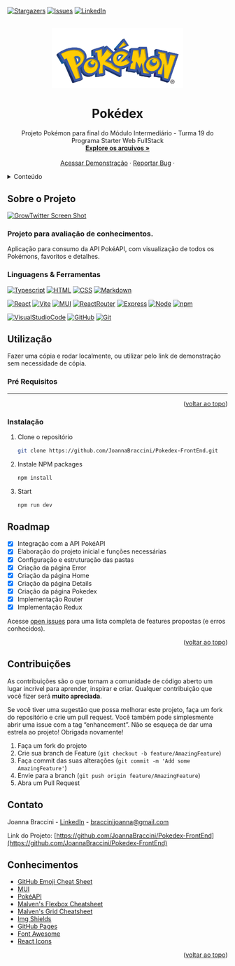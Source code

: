 <a name="readme-top"></a>

[![Stargazers][stars-shield]][stars-url]
[![Issues][issues-shield]][issues-url]
[![LinkedIn][linkedin-shield]][linkedin-url]

<!-- PROJECT LOGO -->
<br />
<div align="center">
  <a href="https://github.com/JoannaBraccini/Pokedex-FrontEnd">
    <img src="./public/logo.png" alt="Logo" width="300">
  </a>

  <h1 align="center">Pokédex</h1>

  <p align="center">
    Projeto Pokémon para final do Módulo Intermediário  -  Turma 19 do Programa Starter Web FullStack
    <br />
    <a href="https://github.com/JoannaBraccini/Pokedex-FrontEnd"><strong>Explore os arquivos »</strong></a>
    <br />
    <br />
    <a href="https://growdev-pokedex.vercel.app">Acessar Demonstração</a>
    ·
    <a href="https://github.com/JoannaBraccini/GrowTwitter-FrontEnd/issues/new?labels=bug&template=bug-report---.md">Reportar Bug</a>
    ·
  </p>
</div>

<!-- TABLE OF CONTENTS -->
<details>
  <summary>Conteúdo</summary>
  <ol>
    <li>
      <a href="#about-the-project">Sobre o Projeto</a>
      <ul>
        <li><a href="#built-with">Linguagens & Ferramentas</a></li>
      </ul>
    </li>
    <li>
      <a href="#getting-started">Utilização</a>
      <ul>
        <li><a href="#prerequisites">Pré Requisitos</a></li>
        <li><a href="#installation">Instalação</a></li>
      </ul>
    </li>
    <li><a href="#roadmap">Roadmap</a></li>
    <li><a href="#contributing">Contribuição</a></li>
    <li><a href="#contact">Contato</a></li>
    <li><a href="#acknowledgments">Conhecimentos</a></li>
  </ol>
</details>

<!-- ABOUT THE PROJECT -->

## Sobre o Projeto

[![GrowTwitter Screen Shot][product-screenshot]](https://example.com)

### Projeto para avaliação de conhecimentos.

Aplicação para consumo da API PokéAPI, com visualização de todos os Pokémons, favoritos e detalhes.

<!-- <p align="right">(<a href="#readme-top">voltar ao topo</a>)</p> -->

### Linguagens & Ferramentas

[![Typescript][Typescript.org]][Typescript-url]
[![HTML][html]][html-url]
[![CSS][css]][css-url]
[![Markdown][MarkdownGuide]][Markdown-url]

[![React][React.js]][React-url]
[![Vite][Vite.dev]][Vite-url]
[![MUI][Material-UI]][Mui-url]
[![ReactRouter][ReactRouter]][ReactRouter-url]
[![Express][Express.js]][Express-url]
[![Node][Node.js]][Node-url]
[![npm][npmjs]][npm-url]

[![VisualStudioCode][VisualStudioCode]][VisualStudioCode-url]
[![GitHub][GitHub]][GitHub-url]
[![Git][Git]][Git-url]

<!-- GETTING STARTED -->

## Utilização

Fazer uma cópia e rodar localmente, ou utilizar pelo link de demonstração sem necessidade de cópia.

### Pré Requisitos

- --

<p align="right">(<a href="#readme-top">voltar ao topo</a>)</p>

### Instalação

1. Clone o repositório
   ```sh
   git clone https://github.com/JoannaBraccini/Pokedex-FrontEnd.git
   ```
2. Instale NPM packages
   ```sh
   npm install
   ```
3. Start
   ```sh
   npm run dev
   ```

<!-- <p align="right">(<a href="#readme-top">voltar ao topo</a>)</p> -->

<!-- ROADMAP -->

## Roadmap

- [x] Integração com a API PokéAPI
- [x] Elaboração do projeto inicial e funções necessárias
- [x] Configuração e estruturação das pastas
- [x] Criação da página Error
- [x] Criação da página Home
- [x] Criação da página Details
- [x] Criação da página Pokedex
- [x] Implementação Router
- [x] Implementação Redux

Acesse [open issues](https://github.com/JoannaBraccini/Pokedex-FrontEnd/issues) para uma lista completa de features propostas (e erros conhecidos).

<p align="right">(<a href="#readme-top">voltar ao topo</a>)</p>

<!-- CONTRIBUTING -->

## Contribuições

As contribuições são o que tornam a comunidade de código aberto um lugar incrível para aprender, inspirar e criar. Qualquer contribuição que você fizer será **muito apreciada**.

Se você tiver uma sugestão que possa melhorar este projeto, faça um fork do repositório e crie um pull request. Você também pode simplesmente abrir uma issue com a tag “enhancement”.
Não se esqueça de dar uma estrela ao projeto! Obrigada novamente!

1. Faça um fork do projeto
2. Crie sua branch de Feature (`git checkout -b feature/AmazingFeature`)
3. Faça commit das suas alterações (`git commit -m 'Add some AmazingFeature'`)
4. Envie para a branch (`git push origin feature/AmazingFeature`)
5. Abra um Pull Request

<!-- <p align="right">(<a href="#readme-top">voltar ao topo</a>)</p> -->

<!-- CONTACT -->

## Contato

Joanna Braccini - [LinkedIn](https://www.linkedin.com/in/joannabraccini) - braccinijoanna@gmail.com

Link do Projeto: [https://github.com/JoannaBraccini/Pokedex-FrontEnd](https://github.com/JoannaBraccini/Pokedex-FrontEnd)

<!-- <p align="right">(<a href="#readme-top">voltar ao topo</a>)</p> -->

<!-- ACKNOWLEDGMENTS -->

## Conhecimentos

- [GitHub Emoji Cheat Sheet](https://www.webpagefx.com/tools/emoji-cheat-sheet)
- [MUI](https://mui.com/material-ui/)
- [PokéAPI](https://pokeapi.co/)
- [Malven's Flexbox Cheatsheet](https://flexbox.malven.co/)
- [Malven's Grid Cheatsheet](https://grid.malven.co/)
- [Img Shields](https://shields.io)
- [GitHub Pages](https://pages.github.com)
- [Font Awesome](https://fontawesome.com)
- [React Icons](https://react-icons.github.io/react-icons/search)

<p align="right">(<a href="#readme-top">voltar ao topo</a>)</p>

<!-- MARKDOWN LINKS & IMAGES -->

[stars-shield]: https://img.shields.io/github/stars/JoannaBraccini/GrowTwitter.svg?style=for-the-badge
[stars-url]: https://github.com/JoannaBraccini/GrowTwitter/stargazers
[issues-shield]: https://img.shields.io/github/issues/JoannaBraccini/GrowTwitter.svg?style=for-the-badge
[issues-url]: https://github.com/JoannaBraccini/GrowTwitter/issues
[linkedin-shield]: https://img.shields.io/badge/-LinkedIn-black.svg?style=for-the-badge&logo=linkedin&colorB=555
[linkedin-url]: https://linkedin.com/in/JoannaBraccini
[product-screenshot]: assets/screenshot.png
[Next.js]: https://img.shields.io/badge/next.js-000000?style=for-the-badge&logo=nextdotjs&logoColor=white
[Next-url]: https://nextjs.org/
[React.js]: https://img.shields.io/badge/React-20232A?style=for-the-badge&logo=react&logoColor=61DAFB
[React-url]: https://reactjs.org/
[Vue.js]: https://img.shields.io/badge/Vue.js-35495E?style=for-the-badge&logo=vuedotjs&logoColor=4FC08D
[Vue-url]: https://vuejs.org/
[Angular.io]: https://img.shields.io/badge/Angular-DD0031?style=for-the-badge&logo=angular&logoColor=white
[Angular-url]: https://angular.io/
[Svelte.dev]: https://img.shields.io/badge/Svelte-4A4A55?style=for-the-badge&logo=svelte&logoColor=FF3E00
[Svelte-url]: https://svelte.dev/
[Laravel.com]: https://img.shields.io/badge/Laravel-FF2D20?style=for-the-badge&logo=laravel&logoColor=white
[Laravel-url]: https://laravel.com
[Bootstrap.com]: https://img.shields.io/badge/Bootstrap-563D7C?style=for-the-badge&logo=bootstrap&logoColor=white
[Bootstrap-url]: https://getbootstrap.com
[JQuery.com]: https://img.shields.io/badge/jQuery-0769AD?style=for-the-badge&logo=jquery&logoColor=white
[JQuery-url]: https://jquery.com
[Typescript.org]: https://img.shields.io/badge/TypeScript-007ACC?style=for-the-badge&logo=typescript&logoColor=white
[Typescript-url]: https://www.typescriptlang.org
[Vite.dev]: https://img.shields.io/badge/Vite-646CFF?style=for-the-badge&logo=vite&logoColor=fff
[Vite-url]: https://vite.dev/
[Postgres]: https://img.shields.io/badge/Postgres-%23316192.svg?style=for-the-badge&logo=postgresql&logoColor=white
[Postgres-url]: https://www.postgresql.org/
[Express.js]: https://img.shields.io/badge/Express.js-%23404d59.svg?style=for-the-badge&logo=express&logoColor=%2361DAFB
[Express-url]: https://expressjs.com/
[Node.js]: https://img.shields.io/badge/Node.js-6DA55F?style=for-the-badge&logo=node.js&logoColor=white
[Node-url]: https://nodejs.org/
[ReactRouter]: https://img.shields.io/badge/React_Router-CA4245?style=for-the-badge&logo=react-router&logoColor=white
[ReactRouter-url]: https://reactrouter.com/
[VisualStudioCode]: https://custom-icon-badges.demolab.com/badge/Visual%20Studio%20Code-0078d7.svg?style=for-the-badge&logo=vsc&logoColor=white
[VisualStudioCode-url]: https://code.visualstudio.com/
[npmjs]: https://img.shields.io/badge/npm-CB3837?style=for-the-badge&logo=npm&logoColor=fff
[npm-url]: https://www.npmjs.com/
[css]: https://img.shields.io/badge/CSS-1572B6?style=for-the-badge&logo=css3&logoColor=fff
[css-url]: https://www.w3.org/Style/CSS/Overview.en.html
[html]: https://img.shields.io/badge/HTML-%23E34F26.svg?style=for-the-badge&logo=html5&logoColor=white
[html-url]: https://www.w3.org/html/
[MarkdownGuide]: https://img.shields.io/badge/Markdown-%23000000.svg?style=for-the-badge&logo=markdown&logoColor=white
[Markdown-url]: https://www.markdownguide.org/
[GitHub]: https://img.shields.io/badge/GitHub-%23121011.svg?style=for-the-badge&logo=github&logoColor=white
[GitHub-url]: https://github.com/
[Material-UI]: https://img.shields.io/badge/MUI-%23121011.svg?style=for-the-badge&logo=mui&logoColor=white
[Mui-url]: https://mui.com/material-ui/
[Git]: https://img.shields.io/badge/Git-F05032?style=for-the-badge&logo=git&logoColor=fff
[Git-url]: https://git-scm.com/
